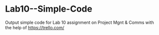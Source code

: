 # Lab10--Simple-Code
Output simple code for Lab 10 assignment on Project Mgnt &amp; Comms with the help of   https://trello.com/
